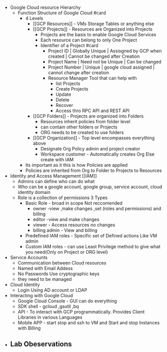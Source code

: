 - Google Cloud resource Hierarchy
	- Function Structure of Google Cloud #card
		- 4 Levels
			- [[GCP Resources]] - VMs Storage Tables or anything else
			- [[GCP Projects]] - Resources are Organized into Projects
				- Projects are the basis to enable Google Cloud Services
				- Each resource can belong to only One Project
				- Identifier of a Project #card
					- Project ID | Globally Unique | Assisgned by GCP when created | Cannot be changed after Creation
					- Project Name | Need not be Unique | Can be changed
					- Project Number | Unique | google cloud assigned | cannot change after creation
					- Resource Manager Tool that can help with
						- list Projects
						- Create Projects
						- Update
						- Delete
						- Recover
						- Access thro RPC API and REST API
			- [[GCP Folders]] - Projects are organized into Folders
				- Resources inherit policies from folder level
				- can contain other folders or Projects
				- ORG needs to be created to use folders
			- [[GCP Organization]] - Top level encompasses everything above
				- Designate Org Policy admin and project creator
				- Workspace customer - Automatically creates Org Else create with IAM
		- Its important as it this is how Policies are applied
		- Policies are inherited from Org to Folder to Projects to Resources
- Identity and Access Management [[IAM]]
	- Admins can define who can do what
	- Who can be a google account, google group, service account, cloud identity domain
	- Role is a collection of permissions 3 Types
		- Basic Role - broad in scope Not reccomended
			- owner -view ,make changes ,set (roles and permissions) and billing
			- editor -view and make changes
			- viewer - Access resources no changes
			- billing admin - View and billing
		- Predefined IAM roles - Specific set of Defined actions Like VM admin
		- Custom IAM roles - can use Least Privilege  method to give what you need(Only on Project or ORG level)
- Service Accounts
	- Communication between Cloud resources
	- Named with Email Addess
	- No Passwords Use cryptographic keys
	- they need to be managed
- Cloud Identity
	- Login Using AD account or LDAP
- Interacting with Google Cloud
	- Google Cloud Console -  GUI can do everything
	- SDK shell - gcloud ,gsutil ,bq
	- API - To interact with GCP programmatically. Provides Client Libraries in various Languages
	- Mobile APP - start stop and ssh to VM and Start and stop Instances with Billing
- Lab Obeservations
	-